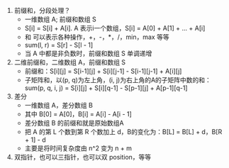 1.  前缀和，分段处理？      
    + 一维数组 A; 前缀和数组 S      
    + S[i] = S[i] + A[i].  A 表示i一个数组，S[i] = A[0] + A[1] + ... + A[i]       
    + 和 可以表示各种操作，+，-，*，/，min，max 等等      
    + sum(l, r) = S[r] - S[l - 1]       
    + 当 A 中都是非负数时，前缀和数组 S 单调递增
2.  二维前缀和，二维数组 A，前缀和数组 S
    + 前缀和：S\[i\]\[j\] = S\[i-1\]\[j\] + S\[i\]\[j-1\] - S\[i-1\]\[j-1\] + A\[i\]\[j\]       
    + 子矩阵和，以(p, q)为左上角，(i, j)为右上角的A的子矩阵中数的和：     
      sum(p, q, i, j) = S\[i\]\[j\] + S\[i\]\[q-1\] - S\[p-1\]\[j\] + A\[p-1\]\[q-1\]       
3.  差分      
    + 一维数组 A，差分数组 B      
    + 其中 B[0] = A[0]，B[i] = A[i] - A[i - 1]           
    + 差分数组 B 的前缀和就是原始数组A      
    + 把 A 的第 L 个数到第 R 个数加上 d，B的变化为：B[L] = B[L] + d，B[R + 1] - d         
    + 主要是将时间复杂度由 n^2 变为 n + m       
4.  双指针，也可以三指针，也可以双 position，等等     
